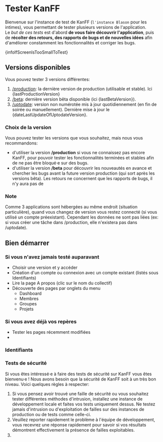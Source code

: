 # Tester KanFF
Bienvenue sur l'instance de test de KanFF (`l'instance Blason` pour les intimes), vous permettant de tester plusieurs versions de l'application.  
Le *but de ces tests* est d'abord **de vous faire découvrir l'application**, puis de **récolter des retours, des rapports de bugs et de nouvelles idées** afin d'améliorer constamment les fonctionnalités et corriger les bugs.

{infoIfScreenIsTooSmallToTest}

## Versions disponibles
Vous pouvez tester 3 versions différentes:
1. [/production](/production): la dernière version de production (utilisable et stable). Ici {lastProductionVersion}
1. [/beta](/beta): dernière version bêta disponible (ici {lastBetaVersion}).
1. [/uptodate](/uptodate): version non numérotée mis à jour quotidiennement (en fin de soirée ou manuellement). Dernière mise à jour le {dateLastUpdateOfUptodateVersion}.

### Choix de la version
Vous pouvez tester les versions que vous souhaitez, mais nous vous recommandons:
- d'utiliser la version **/production** si vous ne connaissez pas encore KanFF, pour pouvoir tester les fonctionnalités terminées et stables afin de ne pas être bloqué·e sur des bugs.
- d'utiliser la version **/beta** pour découvrir les nouveautés en avance et chercher les bugs avant la future version production (qui sort après les versions bêta). Les retours ne concernent que les rapports de bugs, il n'y aura pas de 

### Note
Comme 3 applications sont hébergées au même endroit (situation particulière), quand vous changez de version vous restez connecté (si vous utilisé un compte préexistant). Cependant les données ne sont pas liées (ex: si vous créer une tâche dans /production, elle n'existera pas dans /uptodate). 

## Bien démarrer
### Si vous n'avez jamais testé auparavant
- Choisir une version et y accéder
- Création d'un compte ou connexion avec un compte existant (listés sous Identifiants)
- Lire la page A propos (clic sur le nom du collectif)
- Découverte des pages par onglets du menu
    - Dashboard
    - Membres
    - Groupes
    - Projets

### Si vous avez déjà vos repères
- Tester les pages récemment modifiées
- 

### Identifiants


### Tests de sécurité
Si vous êtes intéressé·e à faire des tests de sécurité sur KanFF vous êtes bienvenu·e ! Nous avons besoin que la sécurité de KanFF soit à un très bon niveau. 
Voici quelques règles à respecter:
1. Si vous pensez avoir trouvé une faille de sécurité ou vous souhaitez tester différentes méthodes d'intrusion, installez une instance de développement locale et faites vos tests uniquement dessus. Ne testez jamais d'intrusion ou d'exploitation de failles sur des instances de production ou de tests comme celle-ci.
1. Veuillez reporter rapidement le problème à l'équipe de développement, vous recevrez une réponse rapidement pour savoir si vos résultats démontrent effectivement la présence de failles exploitables.
1. 